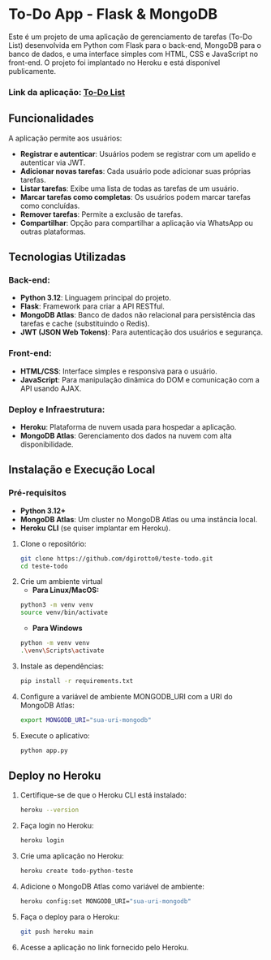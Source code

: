 # To-Do App - Flask & MongoDB

Este é um projeto de uma aplicação de gerenciamento de tarefas (To-Do List) desenvolvida em Python com Flask para o back-end, MongoDB para o banco de dados, e uma interface simples com HTML, CSS e JavaScript no front-end. O projeto foi implantado no Heroku e está disponível publicamente.

### Link da aplicação: [To-Do List](https://todo-python-teste-3f37d2b66a72.herokuapp.com/)

## Funcionalidades
A aplicação permite aos usuários:
- **Registrar e autenticar**: Usuários podem se registrar com um apelido e autenticar via JWT.
- **Adicionar novas tarefas**: Cada usuário pode adicionar suas próprias tarefas.
- **Listar tarefas**: Exibe uma lista de todas as tarefas de um usuário.
- **Marcar tarefas como completas**: Os usuários podem marcar tarefas como concluídas.
- **Remover tarefas**: Permite a exclusão de tarefas.
- **Compartilhar**: Opção para compartilhar a aplicação via WhatsApp ou outras plataformas.

## Tecnologias Utilizadas

### Back-end:
- **Python 3.12**: Linguagem principal do projeto.
- **Flask**: Framework para criar a API RESTful.
- **MongoDB Atlas**: Banco de dados não relacional para persistência das tarefas e cache (substituindo o Redis).
- **JWT (JSON Web Tokens)**: Para autenticação dos usuários e segurança.

### Front-end:
- **HTML/CSS**: Interface simples e responsiva para o usuário.
- **JavaScript**: Para manipulação dinâmica do DOM e comunicação com a API usando AJAX.

### Deploy e Infraestrutura:
- **Heroku**: Plataforma de nuvem usada para hospedar a aplicação.
- **MongoDB Atlas**: Gerenciamento dos dados na nuvem com alta disponibilidade.

## Instalação e Execução Local

### Pré-requisitos
- **Python 3.12+**
- **MongoDB Atlas**: Um cluster no MongoDB Atlas ou uma instância local.
- **Heroku CLI** (se quiser implantar em Heroku).

1. Clone o repositório:
   ```bash
   git clone https://github.com/dgirotto0/teste-todo.git
   cd teste-todo
   ```
2. Crie um ambiente virtual
   - **Para Linux/MacOS:**
   ```bash
   python3 -m venv venv
   source venv/bin/activate
   ```
   - **Para Windows**
   ```bash
   python -m venv venv
   .\venv\Scripts\activate
   ```
3. Instale as dependências:
   ```bash
   pip install -r requirements.txt
   ```
5. Configure a variável de ambiente MONGODB_URI com a URI do MongoDB Atlas:
   ```bash
   export MONGODB_URI="sua-uri-mongodb"
   ```
6. Execute o aplicativo:
   ```bash
   python app.py
   ```

## Deploy no Heroku
1. Certifique-se de que o Heroku CLI está instalado:
    ```bash
    heroku --version
    ```
3. Faça login no Heroku:    
    ```bash
    heroku login
    ```
5. Crie uma aplicação no Heroku:    
    ```bash
    heroku create todo-python-teste
    ```   
6. Adicione o MongoDB Atlas como variável de ambiente:    
    ```bash
    heroku config:set MONGODB_URI="sua-uri-mongodb"
    ```
7. Faça o deploy para o Heroku:    
    ```bash
    git push heroku main
    ```
6. Acesse a aplicação no link fornecido pelo Heroku.
    
